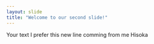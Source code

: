 ```yaml
---
layout: slide
title: "Welcome to our second slide!"
---
```

Your text
I prefer this new line comming from me Hisoka
